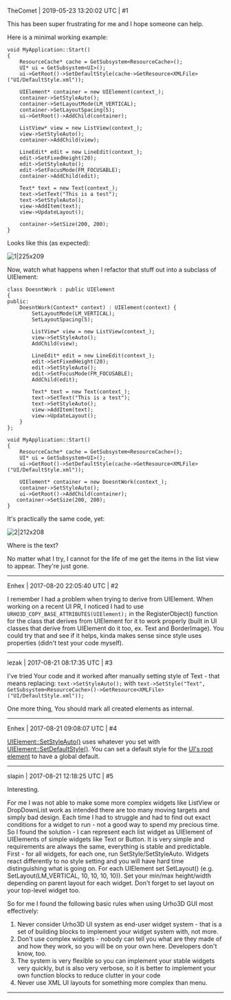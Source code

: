TheComet | 2019-05-23 13:20:02 UTC | #1

This has been super frustrating for me and I hope someone can help.

Here is a minimal working example:

    void MyApplication::Start()
    {
        ResourceCache* cache = GetSubsystem<ResourceCache>();
        UI* ui = GetSubsystem<UI>();
        ui->GetRoot()->SetDefaultStyle(cache->GetResource<XMLFile>("UI/DefaultStyle.xml"));

        UIElement* container = new UIElement(context_);
        container->SetStyleAuto();
        container->SetLayoutMode(LM_VERTICAL);
        container->SetLayoutSpacing(5);
        ui->GetRoot()->AddChild(container);

        ListView* view = new ListView(context_);
        view->SetStyleAuto();
        container->AddChild(view);

        LineEdit* edit = new LineEdit(context_);
        edit->SetFixedHeight(20);
        edit->SetStyleAuto();
        edit->SetFocusMode(FM_FOCUSABLE);
        container->AddChild(edit);

        Text* text = new Text(context_);
        text->SetText("This is a test");
        text->SetStyleAuto();
        view->AddItem(text);
        view->UpdateLayout();

        container->SetSize(200, 200);
    }

Looks like this (as expected):

![1|225x209](upload://8Y1tpA1nX2AxibLeOgPK5SsvpPm.png)

Now, watch what happens when I refactor that stuff out into a subclass of UIElement:

    class DoesntWork : public UIElement
    {
    public:
        DoesntWork(Context* context) : UIElement(context) {
            SetLayoutMode(LM_VERTICAL);
            SetLayoutSpacing(5);

            ListView* view = new ListView(context_);
            view->SetStyleAuto();
            AddChild(view);

            LineEdit* edit = new LineEdit(context_);
            edit->SetFixedHeight(20);
            edit->SetStyleAuto();
            edit->SetFocusMode(FM_FOCUSABLE);
            AddChild(edit);

            Text* text = new Text(context_);
            text->SetText("This is a test");
            text->SetStyleAuto();
            view->AddItem(text);
            view->UpdateLayout();
        }
    };

    void MyApplication::Start()
    {
        ResourceCache* cache = GetSubsystem<ResourceCache>();
        UI* ui = GetSubsystem<UI>();
        ui->GetRoot()->SetDefaultStyle(cache->GetResource<XMLFile>("UI/DefaultStyle.xml"));

        UIElement* container = new DoesntWork(context_);
        container->SetStyleAuto();
        ui->GetRoot()->AddChild(container);
       container->SetSize(200, 200);
    }

It's practically the same code, yet:

![2|212x208](upload://pLu2MXJW3rJQRUFr7FwkEb82DST.png)

Where is the text?

No matter what I try, I cannot for the life of me get the items in the list view to appear. They're just gone.

-------------------------

Enhex | 2017-08-20 22:05:40 UTC | #2

I remember I had a problem when trying to derive from UIElement.
When working on a recent UI PR, I noticed I had to use `URHO3D_COPY_BASE_ATTRIBUTES(UIElement);` in the RegisterObject() function for the class that derives from UIElement for it to work properly (built in UI classes that derive from UIElement do it too, ex. Text and BorderImage).
You could try that and see if it helps, kinda makes sense since style uses properties (didn't test your code myself).

-------------------------

lezak | 2017-08-21 08:17:35 UTC | #3

I've tried Your code and it worked after manually setting style of Text - that means replacing:
`text->SetStyleAuto();` 
with 
`text->SetStyle("Text", GetSubsystem<ResourceCache>()->GetResource<XMLFile>("UI/DefaultStyle.xml"));`

One more thing, You should mark all created elements as internal.

-------------------------

Enhex | 2017-08-21 09:08:07 UTC | #4

[UIElement::SetStyleAuto()](https://urho3d.github.io/documentation/HEAD/class_urho3_d_1_1_u_i_element.html#a08c4fe55c45b8ef00abc7297ebdca382) uses whatever you set with [UIElement::SetDefaultStyle()](https://urho3d.github.io/documentation/HEAD/class_urho3_d_1_1_u_i_element.html#a387ce2e545031cc9e4d4cfa82772f38b).
You can set a default style for the [UI's root element](https://urho3d.github.io/documentation/HEAD/class_urho3_d_1_1_u_i_element.html#a696f2c9d35d4b2e262b2c666bceda61f) to have a global default.

-------------------------

slapin | 2017-08-21 12:18:25 UTC | #5

Interesting.

For me I was not able to make some more complex widgets like ListView or DropDownList work as intended
there are too many moving targets and simply bad design.
Each time I had to struggle and had to find out exact conditions for a widget to run - not a good way to spend my precious time.
So I found the solution - I can represent each list widget as UIElement of UIElements of simple widgets
like Text or Button. It is very simple and requirements are always the same, everything is stable and predictable. First - for all widgets, for each one, run SetStyle/SetStyleAuto. Widgets react differently
to no style setting and you will have hard time distinguishing what is going on.
For each UIElement set SetLayout() (e.g. SetLayout(LM_VERTICAL, 10, 10, 10, 10)).
Set your min/max height/width depending on parent layout for each widget.
Don't forget to set layout on your top-level widget too.

So for me I found the following basic rules when using Urho3D GUI most effectively:
1. Never consider Urho3D UI system as end-user widget system - that is a set of building blocks to
implement your widget system with, not more.
2. Don't use complex widgets - nobody can tell you what are they made of and how they work,
so you will be on your own here. Developers don't know, too.
3. The system is very flexible so you can implement your stable widgets very quickly,
but is also very verbose, so it is better to implement your own function blocks to reduce clutter
in your code
4. Never use XML UI layouts for something more complex than menu.

-------------------------

